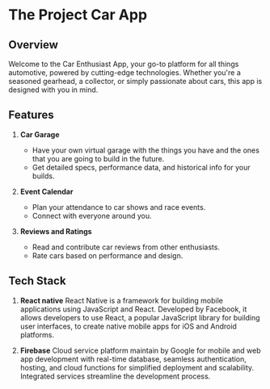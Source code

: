 # The Project Car App

## Overview

Welcome to the Car Enthusiast App, your go-to platform for all things automotive, powered by cutting-edge technologies. Whether you're a seasoned gearhead, a collector, or simply passionate about cars, this app is designed with you in mind.

## Features

1. **Car Garage**
   - Have your own virtual garage with the things you have and the ones that you are going to build in the future.
   - Get detailed specs, performance data, and historical info for your builds.

2. **Event Calendar**
   - Plan your attendance to car shows and race events.
   - Connect with everyone around you.

3. **Reviews and Ratings**
   - Read and contribute car reviews from other enthusiasts.
   - Rate cars based on performance and design.

## Tech Stack

1. **React native**
React Native is a framework for building mobile applications using JavaScript and React. Developed by Facebook, it allows developers to use React, a popular JavaScript library for building user interfaces, to create native mobile apps for iOS and Android platforms. 

2. **Firebase**
Cloud service platform maintain by Google for mobile and web app development with real-time database, seamless authentication, hosting, and cloud functions for simplified deployment and scalability. Integrated services streamline the development process.
